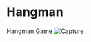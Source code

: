 # Hangman
Hangman Game
![Capture](https://github.com/Bicho45/Hangman/assets/80117331/75d32dc8-1170-4f27-a898-da7dabcbde9f)

